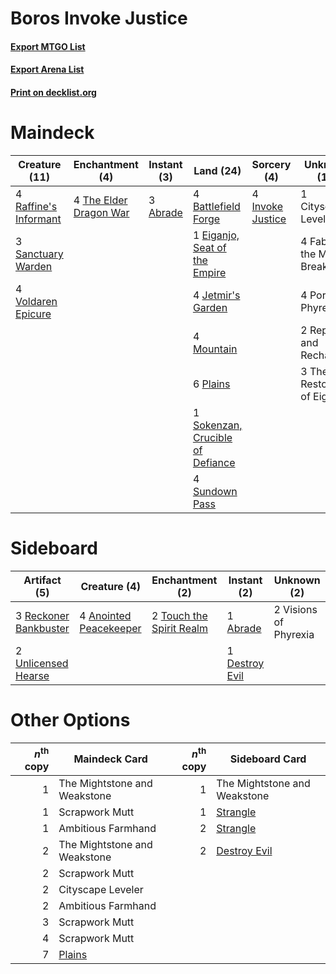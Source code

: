 # Boros Invoke Justice

#### [Export MTGO List](../collection/Boros%20Invoke%20Justice/Boros%20Invoke%20Justice.txt)
#### [Export Arena List](../collection/Boros%20Invoke%20Justice/Boros%20Invoke%20Justice_arena.txt)
#### [Print on decklist.org](http://decklist.org/?deckmain=3%09Abrade%0A4%09Battlefield%20Forge%0A1%09Cityscape%20Leveler%0A1%09Eiganjo,%20Seat%20of%20the%20Empire%0A4%09Fable%20of%20the%20Mirror-Breaker%0A4%09Invoke%20Justice%0A4%09Jetmir's%20Garden%0A4%09Mountain%0A6%09Plains%0A4%09Portal%20to%20Phyrexia%0A4%09Raffine's%20Informant%0A2%09Repair%20and%20Recharge%0A3%09Sanctuary%20Warden%0A1%09Sokenzan,%20Crucible%20of%20Defiance%0A4%09Sundown%20Pass%0A4%09The%20Elder%20Dragon%20War%0A3%09The%20Restoration%20of%20Eiganjo%0A4%09Voldaren%20Epicure&deckside=1%09Abrade%0A4%09Anointed%20Peacekeeper%0A1%09Destroy%20Evil%0A3%09Reckoner%20Bankbuster%0A2%09Touch%20the%20Spirit%20Realm%0A2%09Unlicensed%20Hearse%0A2%09Visions%20of%20Phyrexia)
# Maindeck

|                                         Creature (11)                                          |                                         Enchantment (4)                                         |                                    Instant (3)                                    |                                                 Land (24)                                                 |                                        Sorcery (4)                                        |        Unknown (14)         |
|------------------------------------------------------------------------------------------------|-------------------------------------------------------------------------------------------------|-----------------------------------------------------------------------------------|-----------------------------------------------------------------------------------------------------------|-------------------------------------------------------------------------------------------|-----------------------------|
|4 [Raffine's Informant](http://gatherer.wizards.com/Pages/Card/Details.aspx?multiverseid=555227)|4 [The Elder Dragon War](http://gatherer.wizards.com/Pages/Card/Details.aspx?multiverseid=574601)|3 [Abrade](http://gatherer.wizards.com/Pages/Card/Details.aspx?multiverseid=430772)|4 [Battlefield Forge](http://gatherer.wizards.com/Pages/Card/Details.aspx?multiverseid=129479)             |4 [Invoke Justice](http://gatherer.wizards.com/Pages/Card/Details.aspx?multiverseid=548314)|1 Cityscape Leveler          |
|3 [Sanctuary Warden](http://gatherer.wizards.com/Pages/Card/Details.aspx?multiverseid=555231)   |                                                                                                 |                                                                                   |1 [Eiganjo, Seat of the Empire](http://gatherer.wizards.com/Pages/Card/Details.aspx?multiverseid=548581)   |                                                                                           |4 Fable of the Mirror-Breaker|
|4 [Voldaren Epicure](http://gatherer.wizards.com/Pages/Card/Details.aspx?multiverseid=541041)   |                                                                                                 |                                                                                   |4 [Jetmir's Garden](http://gatherer.wizards.com/Pages/Card/Details.aspx?multiverseid=555451)               |                                                                                           |4 Portal to Phyrexia         |
|                                                                                                |                                                                                                 |                                                                                   |4 [Mountain](http://gatherer.wizards.com/Pages/Card/Details.aspx?multiverseid=439859)                      |                                                                                           |2 Repair and Recharge        |
|                                                                                                |                                                                                                 |                                                                                   |6 [Plains](http://gatherer.wizards.com/Pages/Card/Details.aspx?multiverseid=439856)                        |                                                                                           |3 The Restoration of Eiganjo |
|                                                                                                |                                                                                                 |                                                                                   |1 [Sokenzan, Crucible of Defiance](http://gatherer.wizards.com/Pages/Card/Details.aspx?multiverseid=548589)|                                                                                           |                             |
|                                                                                                |                                                                                                 |                                                                                   |4 [Sundown Pass](http://gatherer.wizards.com/Pages/Card/Details.aspx?multiverseid=541142)                  |                                                                                           |                             |


# Sideboard

|                                          Artifact (5)                                          |                                          Creature (4)                                           |                                          Enchantment (2)                                          |                                       Instant (2)                                       |     Unknown (2)     |
|------------------------------------------------------------------------------------------------|-------------------------------------------------------------------------------------------------|---------------------------------------------------------------------------------------------------|-----------------------------------------------------------------------------------------|---------------------|
|3 [Reckoner Bankbuster](http://gatherer.wizards.com/Pages/Card/Details.aspx?multiverseid=548568)|4 [Anointed Peacekeeper](http://gatherer.wizards.com/Pages/Card/Details.aspx?multiverseid=574482)|2 [Touch the Spirit Realm](http://gatherer.wizards.com/Pages/Card/Details.aspx?multiverseid=548335)|1 [Abrade](http://gatherer.wizards.com/Pages/Card/Details.aspx?multiverseid=430772)      |2 Visions of Phyrexia|
|2 [Unlicensed Hearse](http://gatherer.wizards.com/Pages/Card/Details.aspx?multiverseid=555447)  |                                                                                                 |                                                                                                   |1 [Destroy Evil](http://gatherer.wizards.com/Pages/Card/Details.aspx?multiverseid=574497)|                     |


# Other Options

|*n*<sup>th</sup> copy|                                  Maindeck Card                                  |*n*<sup>th</sup> copy|                                    Sideboard Card                                     |
|--------------------:|---------------------------------------------------------------------------------|--------------------:|---------------------------------------------------------------------------------------|
|                    1|The Mightstone and Weakstone                                                     |                    1|The Mightstone and Weakstone                                                           |
|                    1|Scrapwork Mutt                                                                   |                    1|[Strangle](http://gatherer.wizards.com/Pages/Card/Details.aspx?multiverseid=555326)    |
|                    1|Ambitious Farmhand                                                               |                    2|[Strangle](http://gatherer.wizards.com/Pages/Card/Details.aspx?multiverseid=555326)    |
|                    2|The Mightstone and Weakstone                                                     |                    2|[Destroy Evil](http://gatherer.wizards.com/Pages/Card/Details.aspx?multiverseid=574497)|
|                    2|Scrapwork Mutt                                                                   |                     |                                                                                       |
|                    2|Cityscape Leveler                                                                |                     |                                                                                       |
|                    2|Ambitious Farmhand                                                               |                     |                                                                                       |
|                    3|Scrapwork Mutt                                                                   |                     |                                                                                       |
|                    4|Scrapwork Mutt                                                                   |                     |                                                                                       |
|                    7|[Plains](http://gatherer.wizards.com/Pages/Card/Details.aspx?multiverseid=439856)|                     |                                                                                       |

